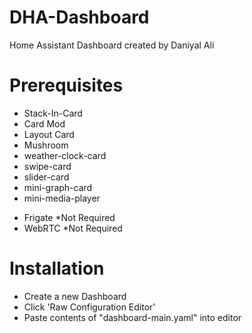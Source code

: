 # DHA-Dashboard

Home Assistant Dashboard created by Daniyal Ali

# Prerequisites
- Stack-In-Card
- Card Mod
- Layout Card
- Mushroom
- weather-clock-card
- swipe-card
- slider-card
- mini-graph-card
- mini-media-player
* Frigate *Not Required
* WebRTC *Not Required

# Installation
- Create a new Dashboard
- Click 'Raw Configuration Editor'
- Paste contents of "dashboard-main.yaml" into editor
